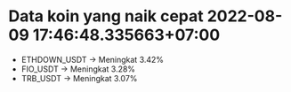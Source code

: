 # Data koin yang naik cepat 2022-08-09 17:46:48.335663+07:00

* ETHDOWN_USDT -> Meningkat 3.42%
* FIO_USDT -> Meningkat 3.28%
* TRB_USDT -> Meningkat 3.07%
